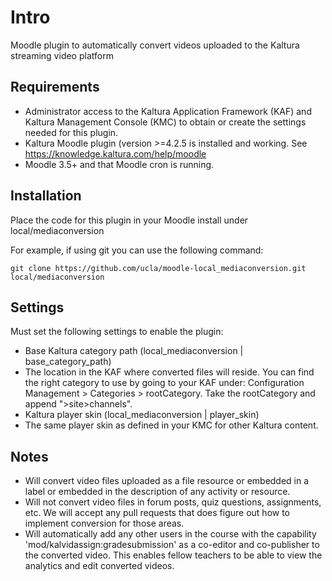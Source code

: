 # Intro

Moodle plugin to automatically convert videos uploaded to the Kaltura streaming
video platform

## Requirements

* Administrator access to the Kaltura Application Framework (KAF) and
Kaltura Management Console (KMC) to obtain or create the settings needed for
this plugin.
* Kaltura Moodle plugin (version >=4.2.5 is installed and working. See https://knowledge.kaltura.com/help/moodle
* Moodle 3.5+ and that Moodle cron is running.

## Installation

Place the code for this plugin in your Moodle install under local/mediaconversion

For example, if using git you can use the following command:

`git clone https://github.com/ucla/moodle-local_mediaconversion.git local/mediaconversion`

## Settings

Must set the following settings to enable the plugin:

* Base Kaltura category path (local_mediaconversion | base_category_path)
 * The location in the KAF where converted files will reside. You can find the right category to use by going to your KAF under: Configuration Management > Categories > rootCategory. Take the rootCategory and append ">site>channels".
* Kaltura player skin (local_mediaconversion | player_skin)
 * The same player skin as defined in your KMC for other Kaltura content.

## Notes

* Will convert video files uploaded as a file resource or embedded in a label or
embedded in the description of any activity or resource.
* Will not convert video files in forum posts, quiz questions, assignments, etc.
We will accept any pull requests that does figure out how to implement
conversion for those areas.
* Will automatically add any other users in the course with the capability
'mod/kalvidassign:gradesubmission' as a co-editor and co-publisher to the
converted video. This enables fellow teachers to be able to view the analytics
and edit converted videos.
